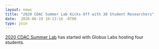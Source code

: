 ```yaml
---
layout: news
title: "2020 CDAC Summer Lab Kicks Off with 38 Student Researchers"
date:  2020-06-19 10:13:16 -0700
type: join
---
```


[2020 CDAC Summer Lab](https://cdac.uchicago.edu/news/2020-cdac-summer-lab-kicks-off-with-38-student-researchers/) has started with Globus Labs hosting four students. 
